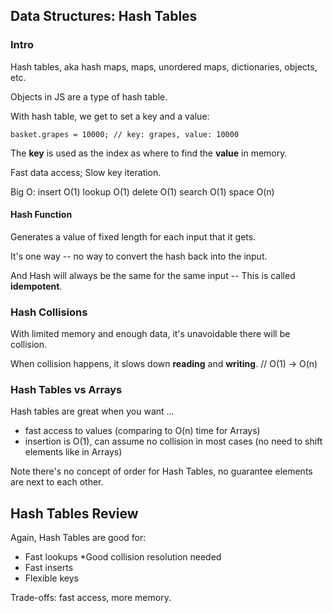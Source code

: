 ## Data Structures: Hash Tables

### Intro

Hash tables, aka hash maps, maps, unordered maps, dictionaries, objects, etc.

Objects in JS are a type of hash table.

With hash table, we get to set a key and a value:

```
basket.grapes = 10000; // key: grapes, value: 10000
```

The **key** is used as the index as where to find the **value** in memory.

Fast data access; Slow key iteration.

Big O:
insert O(1)
lookup O(1)
delete O(1)
search O(1)
space O(n)

#### Hash Function

Generates a value of fixed length for each input that it gets.

It's one way -- no way to convert the hash back into the input.

And Hash will always be the same for the same input -- This is called **idempotent**.

### Hash Collisions

With limited memory and enough data, it's unavoidable there will be collision.

When collision happens, it slows down **reading** and **writing**. // O(1) -> O(n)

### Hash Tables vs Arrays

Hash tables are great when you want ...

- fast access to values (comparing to O(n) time for Arrays)
- insertion is O(1), can assume no collision in most cases (no need to shift elements like in Arrays)

Note there's no concept of order for Hash Tables, no guarantee elements are next to each other.

## Hash Tables Review

Again, Hash Tables are good for:

- Fast lookups \*Good collision resolution needed
- Fast inserts
- Flexible keys

Trade-offs: fast access, more memory.
